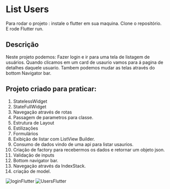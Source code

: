 # List Users

Para rodar o projeto :
instale o flutter em sua maquina.
Clone o repositório.
E rode Flutter run.

## Descrição
Neste projeto podemos: Fazer login e ir para uma tela de listagem de usuários. Quando clicamos em um card de usaurio vamos para á pagina de detalhes daquele usuario.
Tambem podemos mudar as telas através do bottom Navigator bar.
## Projeto criado para praticar:

1. StatelessWidget
2. StateFullWidget
3. Navegação através de rotas
5. Passagem de parametros para  classe.
6. Estrutura de Layout
7. Estilizações
8. Formulários
9. Exibição de listar com ListView Builder.
10. Consumo de dados vindo de uma api para listar usaurios.
11. Criação de factory para recebermos os dados e retornar um objeto json.
12. Validação de inputs
13. Bottom navigator bar.
14. Navegação através da IndexStack.
15. criação de model.


![loginFlutter](https://github.com/Luizfelippepucca/ListUsers/assets/52139246/9bd26d73-d0ae-4f88-99bf-21358241c403)
![UsersFlutter](https://github.com/Luizfelippepucca/ListUsers/assets/52139246/0210fe98-e043-4da1-953f-0c3a68ae5667)

